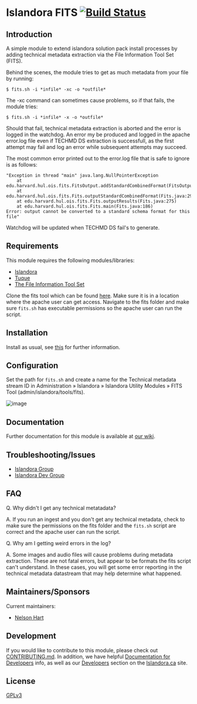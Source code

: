 # Islandora FITS [![Build Status](https://travis-ci.org/Islandora/islandora_fits.png?branch=7.x)](https://travis-ci.org/Islandora/islandora_fits)

## Introduction

A simple module to extend islandora solution pack install processes by adding technical metadata extraction via the File Information Tool Set (FITS).

Behind the scenes, the module tries to get as much metadata from your file by running:

```
$ fits.sh -i *infile* -xc -o *outfile*
```

The -xc command can sometimes cause problems, so if that fails, the module tries:

```
$ fits.sh -i *infile* -x -o *outfile*
```

Should that fail, technical metadata extraction is aborted and the error is logged in the watchdog. An error my be produced and logged in the apache error.log file even if TECHMD DS extraction is successfull, as the first attempt may fail and log an error while subsequent attempts may succeed.

The most common error printed out to the error.log file that is safe to ignore is as follows:

```
"Exception in thread "main" java.lang.NullPointerException
    at edu.harvard.hul.ois.fits.FitsOutput.addStandardCombinedFormat(FitsOutput.java:310)
    at edu.harvard.hul.ois.fits.Fits.outputStandardCombinedFormat(Fits.java:294)
    at edu.harvard.hul.ois.fits.Fits.outputResults(Fits.java:275)
    at edu.harvard.hul.ois.fits.Fits.main(Fits.java:186)
Error: output cannot be converted to a standard schema format for this file"
```

Watchdog will be updated when TECHMD DS fail's to generate.

## Requirements

This module requires the following modules/libraries:

* [Islandora](https://github.com/islandora/islandora)
* [Tuque](https://github.com/islandora/tuque)
* [The File Information Tool Set](https://github.com/harvard-lts/fits)

Clone the fits tool which can be found [here](https://github.com/harvard-lts/fits). Make sure it is in a location where the apache user can
get access.  Navigate to the fits folder and make sure `fits.sh` has executable permissions so the apache user can run the script. 


## Installation

Install as usual, see [this](https://drupal.org/documentation/install/modules-themes/modules-7) for further information.

## Configuration

Set the path for `fits.sh` and create a name for the Technical metadata stream ID in Administration » Islandora » Islandora Utility Modules » FITS Tool (admin/islandora/tools/fits).

![image](https://cloud.githubusercontent.com/assets/2371345/9691525/4a2591f6-5319-11e5-9949-522100689641.png)

## Documentation

Further documentation for this module is available at [our wiki](https://wiki.duraspace.org/display/ISLANDORA/Islandora+FITS).

## Troubleshooting/Issues

* [Islandora Group](https://groups.google.com/forum/?hl=en&fromgroups#!forum/islandora)
* [Islandora Dev Group](https://groups.google.com/forum/?hl=en&fromgroups#!forum/islandora-dev)

## FAQ

Q. Why didn't I get any technical metatadata?

A. If you run an ingest and you don't get any technical metadata, check to make sure the permissions on the fits folder and the `fits.sh` script are correct and
the apache user can run the script.

Q. Why am I getting weird errors in the log?

A. Some images and audio files will cause problems during metadata extraction. These are not fatal errors, but appear to be formats the fits script can't understand. In these cases, you will get some error reporting in the technical metadata datastream that may help determine what happened.

## Maintainers/Sponsors

Current maintainers:

* [Nelson Hart](https://github.com/nhart)

## Development

If you would like to contribute to this module, please check out [CONTRIBUTING.md](CONTRIBUTING.md). In addition, we have helpful [Documentation for Developers](https://github.com/Islandora/islandora/wiki#wiki-documentation-for-developers) info, as well as our [Developers](http://islandora.ca/developers) section on the [Islandora.ca](http://islandora.ca) site.

## License

[GPLv3](http://www.gnu.org/licenses/gpl-3.0.txt)
